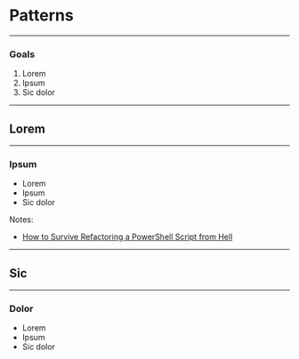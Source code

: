 # Patterns

---

### Goals
1. Lorem
1. Ipsum
1. Sic dolor

---

## Lorem

---

### Ipsum
* Lorem
* Ipsum
* Sic dolor

Notes:
* [How to Survive Refactoring a PowerShell Script from Hell](https://adamtheautomator.com/powershell-script/)

---

## Sic


---

### Dolor
* Lorem
* Ipsum
* Sic dolor


